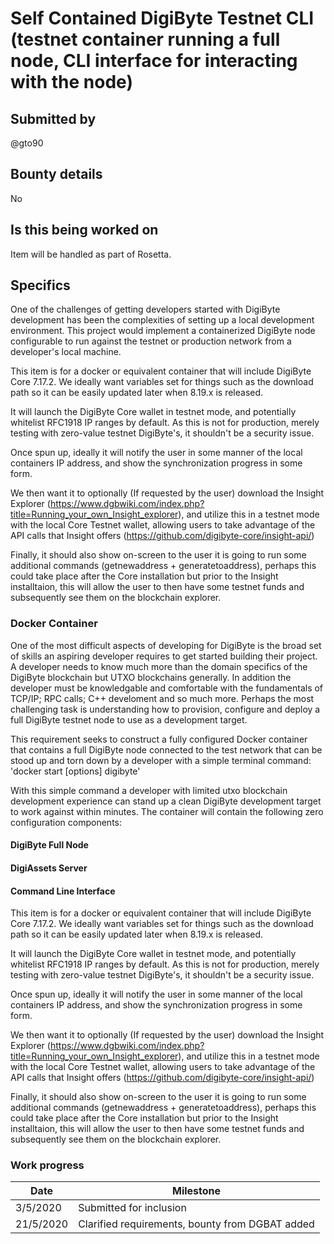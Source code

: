 # Self Contained DigiByte Testnet CLI (testnet container running a full node, CLI interface for interacting with the node)

## Submitted by

@gto90

## Bounty details

No

## Is this being worked on

Item will be handled as part of Rosetta.

## Specifics

One of the challenges of getting developers started with DigiByte development has been the complexities of setting up a local development environment.  This project would implement a containerized DigiByte node configurable to run against the testnet or production network from a developer's local machine.

This item is for a docker or equivalent container that will include DigiByte Core 7.17.2. We ideally want variables set for things such as the download path so it can be easily updated later when 8.19.x is released.

It will launch the DigiByte Core wallet in testnet mode, and potentially whitelist RFC1918 IP ranges by default. As this is not for production, merely testing with zero-value testnet DigiByte's, it shouldn't be a security issue.

Once spun up, ideally it will notify the user in some manner of the local containers IP address, and show the synchronization progress in some form.

We then want it to optionally (If requested by the user) download the Insight Explorer (https://www.dgbwiki.com/index.php?title=Running_your_own_Insight_explorer), and utilize this in a testnet mode with the local Core Testnet wallet, allowing users to take advantage of the API calls that Insight offers (https://github.com/digibyte-core/insight-api/)

Finally, it should also show on-screen to the user it is going to run some additional commands (getnewaddress + generatetoaddress), perhaps this could take place after the Core installation but prior to the Insight installtaion, this will allow the user to then have some testnet funds and subsequently see them on the blockchain explorer.

### Docker Container

One of the most difficult aspects of developing for DigiByte is the broad set of skills an aspiring developer requires to get started building their project.  A developer needs to know much more than the domain specifics of the DigiByte blockchain but  UTXO blockchains generally. In addition the developer must be knowledgable and comfortable with the fundamentals of TCP/IP; RPC calls; C++ develoment and so much more.  Perhaps the most challenging task is understanding how to provision, configure and deploy a full DigiByte testnet node to use as a development target.

This requirement seeks to construct a fully configured Docker container that contains a full DigiByte node connected to the test network that can be stood up and torn down by a developer with a simple terminal command: 'docker start [options] digibyte'

With this simple command a developer with limited utxo blockchain development experience can stand up a clean DigiByte development target to work against within minutes. The container will contain the following zero configuration components:

#### DigiByte Full Node

#### DigiAssets Server

#### Command Line Interface

This item is for a docker or equivalent container that will include DigiByte Core 7.17.2. We ideally want variables set for things such as the download path so it can be easily updated later when 8.19.x is released.

It will launch the DigiByte Core wallet in testnet mode, and potentially whitelist RFC1918 IP ranges by default. As this is not for production, merely testing with zero-value testnet DigiByte's, it shouldn't be a security issue.

Once spun up, ideally it will notify the user in some manner of the local containers IP address, and show the synchronization progress in some form.

We then want it to optionally (If requested by the user) download the Insight Explorer (https://www.dgbwiki.com/index.php?title=Running_your_own_Insight_explorer), and utilize this in a testnet mode with the local Core Testnet wallet, allowing users to take advantage of the API calls that Insight offers (https://github.com/digibyte-core/insight-api/)

Finally, it should also show on-screen to the user it is going to run some additional commands (getnewaddress + generatetoaddress), perhaps this could take place after the Core installation but prior to the Insight installtaion, this will allow the user to then have some testnet funds and subsequently see them on the blockchain explorer.

### Work progress

| Date | Milestone |
| --- | --- |
| 3/5/2020 | Submitted for inclusion |
| 21/5/2020 | Clarified requirements, bounty from DGBAT added |
